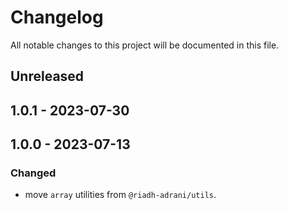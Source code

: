 # Changelog

All notable changes to this project will be documented in this file.

## Unreleased

## 1.0.1 - 2023-07-30

## 1.0.0 - 2023-07-13

### Changed

- move `array` utilities from `@riadh-adrani/utils`.
